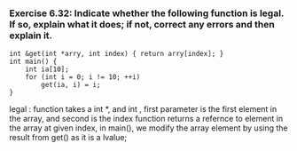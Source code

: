 ### Exercise 6.32: Indicate whether the following function is legal. If so, explain what it does; if not, correct any errors and then explain it.
    int &get(int *arry, int index) { return arry[index]; }
    int main() {
        int ia[10];
        for (int i = 0; i != 10; ++i)
            get(ia, i) = i;
    }

legal : function takes a int *, and int , first parameter is the first element in the array, and second is the index
function returns a refernce to element in the array at given index, in main(), we modify the array element by using the result from get() as it is a lvalue;
